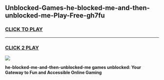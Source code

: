 
## Unblocked-Games-he-blocked-me-and-then-unblocked-me-Play-Free-gh7fu
<h3>
<a href="https://premium76.site?title=he-blocked-me-and-then-unblocked-me&ref=18A1">CLICK TO PLAY</a></h3>
<hr>

<h3>
<a href="https://premium76.site?title=he-blocked-me-and-then-unblocked-me&ref=18A1">CLICK 2 PLAY</a>
  
</h3>

<a href="https://premium76.site?title=he-blocked-me-and-then-unblocked-me&ref=18A1"><img src="https://clearcache.store/games.png"></a>


**he-blocked-me-and-then-unblocked-me games unblocked: Your Gateway to Fun and Accessible Online Gaming**
